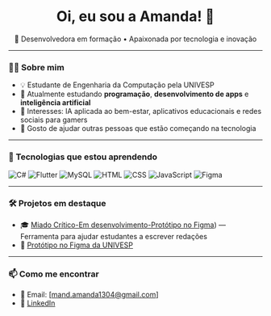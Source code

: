 <h1 align="center">Oi, eu sou a Amanda! 👋</h1>

<p align="center">
  🚀 Desenvolvedora em formação • Apaixonada por tecnologia e inovação
</p>

---

### 👩‍💻 Sobre mim

- 💡 Estudante de Engenharia da Computação pela UNIVESP  
- 🌱 Atualmente estudando **programação**, **desenvolvimento de apps** e **inteligência artificial**
- 🎯 Interesses: IA aplicada ao bem-estar, aplicativos educacionais e redes sociais para gamers
- 💬 Gosto de ajudar outras pessoas que estão começando na tecnologia

---

### 🔧 Tecnologias que estou aprendendo

![C#](https://img.shields.io/badge/C%23-239120?style=for-the-badge&logo=csharp&logoColor=white)
![Flutter](https://img.shields.io/badge/Flutter-02569B?style=for-the-badge&logo=flutter&logoColor=white)
![MySQL](https://img.shields.io/badge/MySQL-00000F?style=for-the-badge&logo=mysql&logoColor=white)
![HTML](https://img.shields.io/badge/HTML5-E34F26?style=for-the-badge&logo=html5&logoColor=white)
![CSS](https://img.shields.io/badge/CSS3-1572B6?style=for-the-badge&logo=css3&logoColor=white)
![JavaScript](https://img.shields.io/badge/JavaScript-F7DF1E?style=for-the-badge&logo=javascript&logoColor=black)
![Figma](https://img.shields.io/badge/Figma-F24E1E?style=for-the-badge&logo=figma&logoColor=white)

---

### 🛠 Projetos em destaque

- 🎓 [Miado Crítico-Em desenvolvimento-Protótipo no Figma](https://www.figma.com/proto/136P97fVQDVqhwGAWnAux0/Miado-Cr%C3%ADtico?node-id=183-2&t=T1OYUIEa84GOfBWA-1&scaling=min-zoom&content-scaling=fixed&page-id=0%3A1&starting-point-node-id=183%3A2)) — Ferramenta para ajudar estudantes a escrever redações  
- 🎨 [Protótipo no Figma da UNIVESP](https://www.figma.com/design/FLMVxN9Otyjai1GNxgrzby/univesp?node-id=0-1&t=JVPRDPMAopMYAmso-1)

---

### 📫 Como me encontrar

- 💌 Email: [mand.amanda1304@gmail.com]
- 💼 [LinkedIn](www.linkedin.com/in/amanda-alves-de-frança-0548048a)
